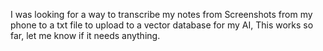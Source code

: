 I was looking for a way to transcribe my notes from Screenshots from my phone to a txt file to upload to a vector database for my AI, This works so far, let me know if it needs anything. 
